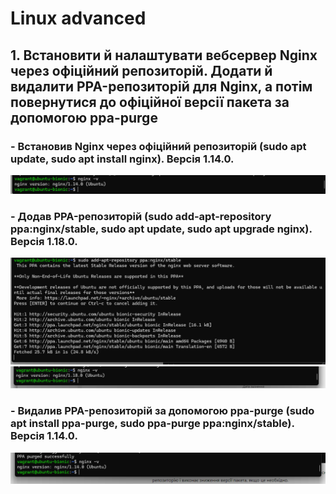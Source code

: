 # Linux advanced

## 1. Встановити й налаштувати вебсервер Nginx через офіційний репозиторій. Додати й видалити PPA-репозиторій для Nginx, а потім повернутися до офіційної версії пакета за допомогою ppa-purge

### - Встановив Nginx через офіційний репозиторій (sudo apt update, sudo apt install nginx). Версія 1.14.0.

![Linux](img/1.png)

### - Додав PPA-репозиторій (sudo add-apt-repository ppa:nginx/stable, sudo apt update, sudo apt upgrade nginx). Версія 1.18.0.

![Linux](img/2.png)
![Linux](img/21.png)

### - Видалив PPA-репозиторій за допомогою ppa-purge (sudo apt install ppa-purge, sudo ppa-purge ppa:nginx/stable). Версія 1.14.0.

![Linux](img/3.png)
